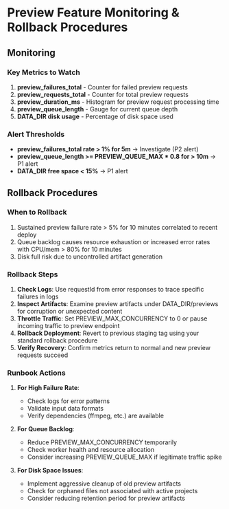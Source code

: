 # Preview Feature Monitoring & Rollback Procedures

## Monitoring

### Key Metrics to Watch

1. **preview_failures_total** - Counter for failed preview requests
2. **preview_requests_total** - Counter for total preview requests
3. **preview_duration_ms** - Histogram for preview request processing time
4. **preview_queue_length** - Gauge for current queue depth
5. **DATA_DIR disk usage** - Percentage of disk space used

### Alert Thresholds

- **preview_failures_total rate > 1% for 5m** → Investigate (P2 alert)
- **preview_queue_length >= PREVIEW_QUEUE_MAX * 0.8 for > 10m** → P1 alert
- **DATA_DIR free space < 15%** → P1 alert

## Rollback Procedures

### When to Rollback

1. Sustained preview failure rate > 5% for 10 minutes correlated to recent deploy
2. Queue backlog causes resource exhaustion or increased error rates with CPU/mem > 80% for 10 minutes
3. Disk full risk due to uncontrolled artifact generation

### Rollback Steps

1. **Check Logs**: Use requestId from error responses to trace specific failures in logs
2. **Inspect Artifacts**: Examine preview artifacts under DATA_DIR/previews for corruption or unexpected content
3. **Throttle Traffic**: Set PREVIEW_MAX_CONCURRENCY to 0 or pause incoming traffic to preview endpoint
4. **Rollback Deployment**: Revert to previous staging tag using your standard rollback procedure
5. **Verify Recovery**: Confirm metrics return to normal and new preview requests succeed

### Runbook Actions

1. **For High Failure Rate**:
   - Check logs for error patterns
   - Validate input data formats
   - Verify dependencies (ffmpeg, etc.) are available

2. **For Queue Backlog**:
   - Reduce PREVIEW_MAX_CONCURRENCY temporarily
   - Check worker health and resource allocation
   - Consider increasing PREVIEW_QUEUE_MAX if legitimate traffic spike

3. **For Disk Space Issues**:
   - Implement aggressive cleanup of old preview artifacts
   - Check for orphaned files not associated with active projects
   - Consider reducing retention period for preview artifacts